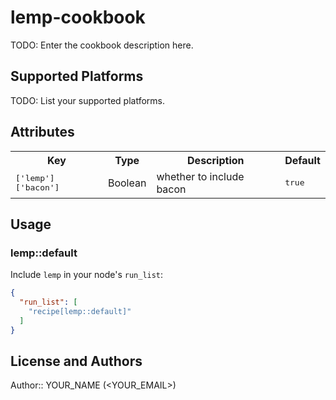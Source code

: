 # lemp-cookbook

TODO: Enter the cookbook description here.

## Supported Platforms

TODO: List your supported platforms.

## Attributes

<table>
  <tr>
    <th>Key</th>
    <th>Type</th>
    <th>Description</th>
    <th>Default</th>
  </tr>
  <tr>
    <td><tt>['lemp']['bacon']</tt></td>
    <td>Boolean</td>
    <td>whether to include bacon</td>
    <td><tt>true</tt></td>
  </tr>
</table>

## Usage

### lemp::default

Include `lemp` in your node's `run_list`:

```json
{
  "run_list": [
    "recipe[lemp::default]"
  ]
}
```

## License and Authors

Author:: YOUR_NAME (<YOUR_EMAIL>)
